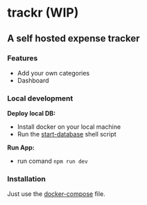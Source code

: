 # trackr (WIP)
## A self hosted expense tracker

### Features
- Add your own categories
- Dashboard

### Local development
**Deploy local DB:**
- Install docker on your local machine
- Run the [start-database](./start-database.sh) shell script

**Run App:**
- run comand `npm run dev`


### Installation
Just use the [docker-compose](./docker-compose.yml) file.

